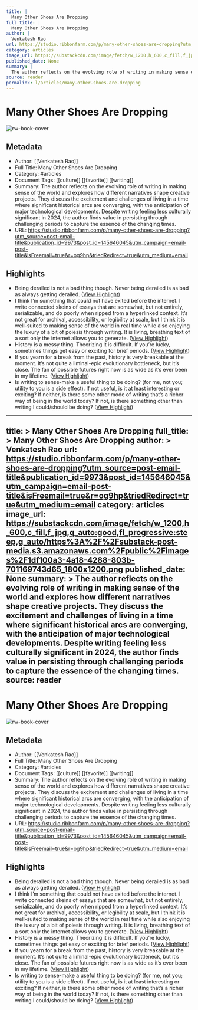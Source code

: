 ```yaml
---
title: |
  Many Other Shoes Are Dropping
full_title: |
  Many Other Shoes Are Dropping
author: |
  Venkatesh Rao
url: https://studio.ribbonfarm.com/p/many-other-shoes-are-dropping?utm_source=post-email-title&publication_id=9973&post_id=145646045&utm_campaign=email-post-title&isFreemail=true&r=og9hp&triedRedirect=true&utm_medium=email
category: articles
image_url: https://substackcdn.com/image/fetch/w_1200,h_600,c_fill,f_jpg,q_auto:good,fl_progressive:steep,g_auto/https%3A%2F%2Fsubstack-post-media.s3.amazonaws.com%2Fpublic%2Fimages%2F1df100a3-4a18-4288-803b-701169743d65_1800x1200.png
published_date: None
summary: |
  The author reflects on the evolving role of writing in making sense of the world and explores how different narratives shape creative projects. They discuss the excitement and challenges of living in a time where significant historical arcs are converging, with the anticipation of major technological developments. Despite writing feeling less culturally significant in 2024, the author finds value in persisting through challenging periods to capture the essence of the changing times.
source: reader
permalink: l/articles/many-other-shoes-are-dropping
---
```

# Many Other Shoes Are Dropping

![rw-book-cover](https://substackcdn.com/image/fetch/w_1200,h_600,c_fill,f_jpg,q_auto:good,fl_progressive:steep,g_auto/https%3A%2F%2Fsubstack-post-media.s3.amazonaws.com%2Fpublic%2Fimages%2F1df100a3-4a18-4288-803b-701169743d65_1800x1200.png)

## Metadata
- Author: [[Venkatesh Rao]]
- Full Title: Many Other Shoes Are Dropping
- Category: #articles
- Document Tags: [[culture]] [[favorite]] [[writing]] 
- Summary: The author reflects on the evolving role of writing in making sense of the world and explores how different narratives shape creative projects. They discuss the excitement and challenges of living in a time where significant historical arcs are converging, with the anticipation of major technological developments. Despite writing feeling less culturally significant in 2024, the author finds value in persisting through challenging periods to capture the essence of the changing times.
- URL: https://studio.ribbonfarm.com/p/many-other-shoes-are-dropping?utm_source=post-email-title&publication_id=9973&post_id=145646045&utm_campaign=email-post-title&isFreemail=true&r=og9hp&triedRedirect=true&utm_medium=email

## Highlights
- Being derailed is not a bad thing though. Never being derailed is as bad as always getting derailed. ([View Highlight](https://read.readwise.io/read/01j0g5jq55hqyfq3y9qsqyvhss))
- I think I’m something that could not have exited before the internet. I write connected skeins of essays that are somewhat, but not entirely, serializable, and do poorly when ripped from a hyperlinked context. It’s not great for archival, accessibility, or legibility at scale, but I think it is well-suited to making sense of the world in real time while also enjoying the luxury of a bit of poiesis through writing. It is living, breathing text of a sort only the internet allows you to generate. ([View Highlight](https://read.readwise.io/read/01j0g5nh35tfmd44sc04bn9v3k))
- History is a messy thing. Theorizing it is difficult. If you’re lucky, sometimes things get easy or exciting for brief periods. ([View Highlight](https://read.readwise.io/read/01j0g5rjd55bx2gwq2bamwd8rn))
- If you yearn for a break from the past, history is very breakable at the moment. It’s not quite a liminal-epic evolutionary bottleneck, but it’s close. The fan of possible futures right now is as wide as it’s ever been in my lifetime. ([View Highlight](https://read.readwise.io/read/01j0g5vppsekyqjr8n66w6h7pk))
- Is writing to sense-make a useful thing to be doing? (for me, not you; utility to you is a side effect). If not useful, is it at least interesting or exciting? If neither, is there some other mode of writing that’s a richer way of being in the world today? If not, is there something other than writing I could/should be doing? ([View Highlight](https://read.readwise.io/read/01j0g5wszpava50fa6aqzd2n33))


---
title: >
  Many Other Shoes Are Dropping
full_title: >
  Many Other Shoes Are Dropping
author: >
  Venkatesh Rao
url: https://studio.ribbonfarm.com/p/many-other-shoes-are-dropping?utm_source=post-email-title&publication_id=9973&post_id=145646045&utm_campaign=email-post-title&isFreemail=true&r=og9hp&triedRedirect=true&utm_medium=email
category: articles
image_url: https://substackcdn.com/image/fetch/w_1200,h_600,c_fill,f_jpg,q_auto:good,fl_progressive:steep,g_auto/https%3A%2F%2Fsubstack-post-media.s3.amazonaws.com%2Fpublic%2Fimages%2F1df100a3-4a18-4288-803b-701169743d65_1800x1200.png
published_date: None
summary: >
  The author reflects on the evolving role of writing in making sense of the world and explores how different narratives shape creative projects. They discuss the excitement and challenges of living in a time where significant historical arcs are converging, with the anticipation of major technological developments. Despite writing feeling less culturally significant in 2024, the author finds value in persisting through challenging periods to capture the essence of the changing times.
source: reader
---
# Many Other Shoes Are Dropping

![rw-book-cover](https://substackcdn.com/image/fetch/w_1200,h_600,c_fill,f_jpg,q_auto:good,fl_progressive:steep,g_auto/https%3A%2F%2Fsubstack-post-media.s3.amazonaws.com%2Fpublic%2Fimages%2F1df100a3-4a18-4288-803b-701169743d65_1800x1200.png)

## Metadata
- Author: [[Venkatesh Rao]]
- Full Title: Many Other Shoes Are Dropping
- Category: #articles
- Document Tags: [[culture]] [[favorite]] [[writing]] 
- Summary: The author reflects on the evolving role of writing in making sense of the world and explores how different narratives shape creative projects. They discuss the excitement and challenges of living in a time where significant historical arcs are converging, with the anticipation of major technological developments. Despite writing feeling less culturally significant in 2024, the author finds value in persisting through challenging periods to capture the essence of the changing times.
- URL: https://studio.ribbonfarm.com/p/many-other-shoes-are-dropping?utm_source=post-email-title&publication_id=9973&post_id=145646045&utm_campaign=email-post-title&isFreemail=true&r=og9hp&triedRedirect=true&utm_medium=email

## Highlights
- Being derailed is not a bad thing though. Never being derailed is as bad as always getting derailed. ([View Highlight](https://read.readwise.io/read/01j0g5jq55hqyfq3y9qsqyvhss))
- I think I’m something that could not have exited before the internet. I write connected skeins of essays that are somewhat, but not entirely, serializable, and do poorly when ripped from a hyperlinked context. It’s not great for archival, accessibility, or legibility at scale, but I think it is well-suited to making sense of the world in real time while also enjoying the luxury of a bit of poiesis through writing. It is living, breathing text of a sort only the internet allows you to generate. ([View Highlight](https://read.readwise.io/read/01j0g5nh35tfmd44sc04bn9v3k))
- History is a messy thing. Theorizing it is difficult. If you’re lucky, sometimes things get easy or exciting for brief periods. ([View Highlight](https://read.readwise.io/read/01j0g5rjd55bx2gwq2bamwd8rn))
- If you yearn for a break from the past, history is very breakable at the moment. It’s not quite a liminal-epic evolutionary bottleneck, but it’s close. The fan of possible futures right now is as wide as it’s ever been in my lifetime. ([View Highlight](https://read.readwise.io/read/01j0g5vppsekyqjr8n66w6h7pk))
- Is writing to sense-make a useful thing to be doing? (for me, not you; utility to you is a side effect). If not useful, is it at least interesting or exciting? If neither, is there some other mode of writing that’s a richer way of being in the world today? If not, is there something other than writing I could/should be doing? ([View Highlight](https://read.readwise.io/read/01j0g5wszpava50fa6aqzd2n33))


